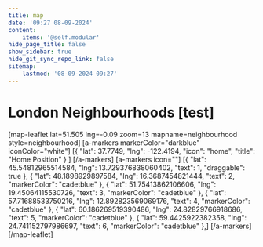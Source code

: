 ```yaml
---
title: map
date: '09:27 08-09-2024'
content:
    items: '@self.modular'
hide_page_title: false
show_sidebar: true
hide_git_sync_repo_link: false
sitemap:
    lastmod: '08-09-2024 09:27'
---
```


# London Neighbourhoods [test]
[map-leaflet lat=51.505 lng=-0.09 zoom=13 mapname=neighbourhood style=neighbourhood]
[a-markers markerColor="darkblue"
iconColor="white"]
[{ "lat": 37.7749, "lng": -122.4194, "icon": "home", "title": "Home Position" } ]
[/a-markers]
[a-markers icon=""]
[{ "lat": 45.54812965514584,  "lng": 13.729376838060402, "text": 1, "draggable": true  },
{ "lat":  48.1898929897584,  "lng": 16.3687454821444, "text": 2, "markerColor": "cadetblue" },
{ "lat":  51.75413862106606,  "lng": 19.45064115530726, "text": 3, "markerColor": "cadetblue" },
{ "lat":  57.71688533750216,  "lng": 12.892823569069176, "text": 4, "markerColor": "cadetblue" },
{ "lat":  60.186269519390486,  "lng": 24.82829766918686, "text": 5, "markerColor": "cadetblue" },
{ "lat":  59.4425922382358,  "lng": 24.741152797986697, "text": 6, "markerColor": "cadetblue" },]
[/a-markers]
[/map-leaflet]